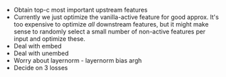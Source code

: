 - Obtain top-c most important upstream features
- Currently we just optimize the vanilla-active feature for good approx. It's too expensive to optimize *all* downstream features, but it might make sense to randomly select a small number of non-active features per input and optimize these.
- Deal with embed
- Deal with unembed
- Worry about layernorm - layernorm bias argh
- Decide on 3 losses